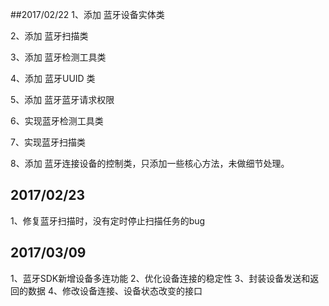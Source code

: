 ##2017/02/22
1、添加 蓝牙设备实体类

2、添加 蓝牙扫描类

3、添加 蓝牙检测工具类

4、添加 蓝牙UUID 类

5、添加 蓝牙蓝牙请求权限

6、实现蓝牙检测工具类

7、实现蓝牙扫描类

8、添加 蓝牙连接设备的控制类，只添加一些核心方法，未做细节处理。

## 2017/02/23
1、修复蓝牙扫描时，没有定时停止扫描任务的bug

## 2017/03/09

1、蓝牙SDK新增设备多连功能
2、优化设备连接的稳定性
3、封装设备发送和返回的数据
4、修改设备连接、设备状态改变的接口